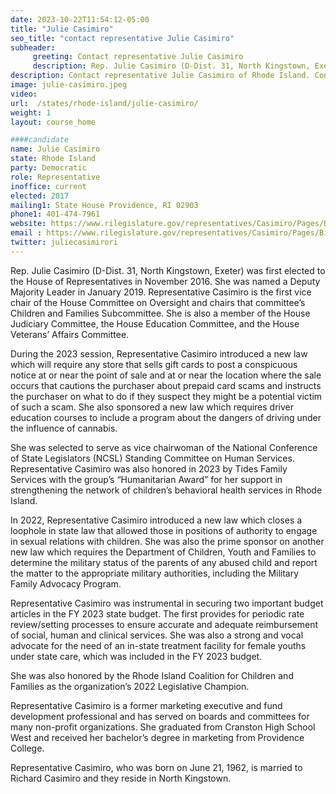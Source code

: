 ```yaml
---
date: 2023-10-22T11:54:12-05:00
title: "Julie Casimiro"
seo_title: "contact representative Julie Casimiro"
subheader:
     greeting: Contact representative Julie Casimiro
     description: Rep. Julie Casimiro (D-Dist. 31, North Kingstown, Exeter) was first elected to the House of Representatives in November 2016. She was named a Deputy Majority Leader in January 2019. Representative Casimiro is the first vice chair of the House Committee on Oversight and chairs that committee’s Children and Families Subcommittee.
description: Contact representative Julie Casimiro of Rhode Island. Contact information for Julie Casimiro includes email address, phone number, and mailing address.
image: julie-casimiro.jpeg
video:
url:  /states/rhode-island/julie-casimiro/
weight: 1
layout: course_home

####candidate
name: Julie Casimiro
state: Rhode Island
party: Democratic
role: Representative
inoffice: current
elected: 2017
mailing1: State House Providence, RI 02903
phone1: 401-474-7961
website: https://www.rilegislature.gov/representatives/Casimiro/Pages/Biography.aspx/
email : https://www.rilegislature.gov/representatives/Casimiro/Pages/Biography.aspx/
twitter: juliecasimirori
---
```


Rep. Julie Casimiro (D-Dist. 31, North Kingstown, Exeter) was first elected to the House of Representatives in November 2016. She was named a Deputy Majority Leader in January 2019. Representative Casimiro is the first vice chair of the House Committee on Oversight and chairs that committee’s Children and Families Subcommittee. She is also a member of the House Judiciary Committee, the House Education Committee, and the House Veterans’ Affairs Committee.

During the 2023 session, Representative Casimiro introduced a new law which will require any store that sells gift cards to post a conspicuous notice at or near the point of sale and at or near the location where the sale occurs that cautions the purchaser about prepaid card scams and instructs the purchaser on what to do if they suspect they might be a potential victim of such a scam. She also sponsored a new law which requires driver education courses to include a program about the dangers of driving under the influence of cannabis.

She was selected to serve as vice chairwoman of the National Conference of State Legislators (NCSL) Standing Committee on Human Services. Representative Casimiro was also honored in 2023 by Tides Family Services with the group’s “Humanitarian Award” for her support in strengthening the network of children’s behavioral health services in Rhode Island.

In 2022, Representative Casimiro introduced a new law which closes a loophole in state law that allowed those in positions of authority to engage in sexual relations with children. She was also the prime sponsor on another new law which requires the Department of Children, Youth and Families to determine the military status of the parents of any abused child and report the matter to the appropriate military authorities, including the Military Family Advocacy Program.

Representative Casimiro was instrumental in securing two important budget articles in the FY 2023 state budget. The first provides for periodic rate review/setting processes to ensure accurate and adequate reimbursement of social, human and clinical services. She was also a strong and vocal advocate for the need of an in-state treatment facility for female youths under state care, which was included in the FY 2023 budget.

She was also honored by the Rhode Island Coalition for Children and Families as the organization’s 2022 Legislative Champion.​​

Representative Casimiro is a former marketing executive and fund development professional and has served on boards and committees for many non-profit organizations. She graduated from Cranston High School West and received her bachelor’s degree in marketing from Providence College.

Representative Casimiro, who was born on June 21, 1962, is married to Richard Casimiro and they reside in North Kingstown.

